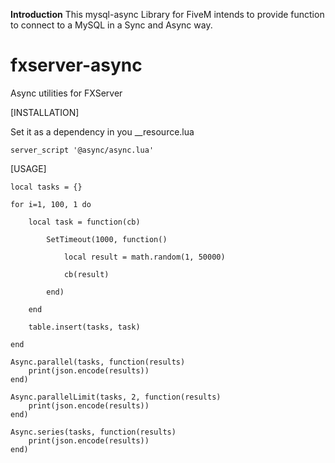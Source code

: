 **Introduction**
This mysql-async Library for FiveM intends to provide function to connect to a MySQL in a Sync and Async way.

# fxserver-async
Async utilities for FXServer

[INSTALLATION]

Set it as a dependency in you __resource.lua

```
server_script '@async/async.lua'
```

[USAGE]

```
local tasks = {}

for i=1, 100, 1 do

	local task = function(cb)
		
		SetTimeout(1000, function()

			local result = math.random(1, 50000)

			cb(result)
			
		end)

	end

	table.insert(tasks, task)

end

Async.parallel(tasks, function(results)
	print(json.encode(results))
end)

Async.parallelLimit(tasks, 2, function(results)
	print(json.encode(results))
end)

Async.series(tasks, function(results)
	print(json.encode(results))
end)

```
